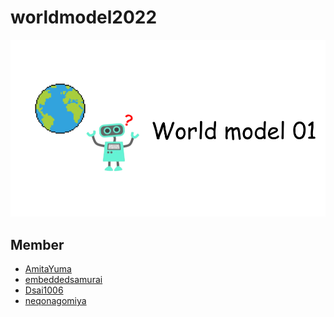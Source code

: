 # worldmodel2022

<div style="text-align: center">
    <img src="./World_model_01_logo_preview.png">
</div>



## Member
- [AmitaYuma](https://github.com/AmitaYuma)
- [embeddedsamurai](https://github.com/embeddedsamurai)
- [Dsai1006](https://github.com/Dsai1006)
- [neqonagomiya](https://github.com/neqonagomiya)
